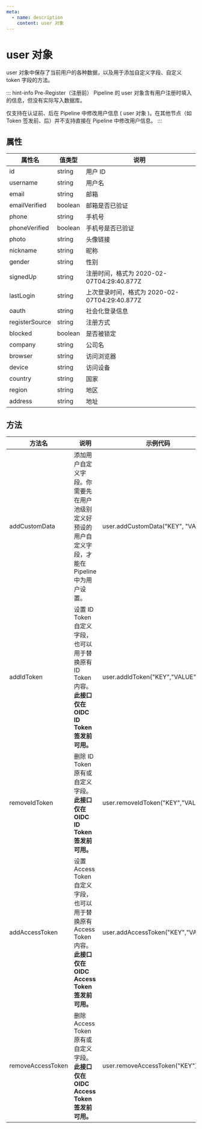 ```yaml
---
meta:
  - name: description
    content: user 对象
---
```


# user 对象

<LastUpdated/>

user 对象中保存了当前用户的各种数据，以及用于添加自定义字段、自定义 token 字段的方法。

::: hint-info
Pre-Register（注册前） Pipeline 的 user 对象含有用户注册时填入的信息，但没有实际写入数据库。

仅支持在认证前、后在 Pipeline 中修改用户信息 ( user 对象 )。在其他节点（如 Token 签发前、后）并不支持直接在 Pipeline 中修改用户信息。
:::

## 属性

| 属性名         | 值类型  | 说明                                          |
| -------------- | ------- | --------------------------------------------- |
| id             | string  | 用户 ID                                       |
| username       | string  | 用户名                                        |
| email          | string  | 邮箱                                          |
| emailVerified  | boolean | 邮箱是否已验证                                |
| phone          | string  | 手机号                                        |
| phoneVerified  | boolean | 手机号是否已验证                              |
| photo          | string  | 头像链接                                      |
| nickname       | string  | 昵称                                          |
| gender         | string  | 性别                                          |
| signedUp       | string  | 注册时间，格式为 2020-02-07T04:29:40.877Z     |
| lastLogin      | string  | 上次登录时间，格式为 2020-02-07T04:29:40.877Z |
| oauth          | string  | 社会化登录信息                                |
| registerSource | string  | 注册方式                                      |
| blocked        | boolean | 是否被锁定                                    |
| company        | string  | 公司名                                        |
| browser        | string  | 访问浏览器                                    |
| device         | string  | 访问设备                                      |
| country        | string  | 国家                                          |
| region         | string  | 地区                                          |
| address        | string  | 地址                                          |

## 方法

| 方法名            | 说明                                                                                                              | 示例代码                           |
| ----------------- | ----------------------------------------------------------------------------------------------------------------- | ---------------------------------- |
| addCustomData     | 添加用户自定义字段。你需要先在用户池级别定义好预设的用户自定义字段，才能在 Pipeline 中为用户设置。                | user.addCustomData("KEY", "VALUE") |
| addIdToken        | 设置 ID Token 自定义字段，也可以用于替换原有 ID Token 内容。**此接口仅在 OIDC ID Token 签发前可用。**             | user.addIdToken("KEY","VALUE")     |
| removeIdToken     | 删除 ID Token 原有或自定义字段。**此接口仅在 OIDC ID Token 签发前可用。**                                         | user.removeIdToken("KEY","VALUE")  |
| addAccessToken    | 设置 Access Token 自定义字段，也可以用于替换原有 Access Token 内容。**此接口仅在 OIDC Access Token 签发前可用。** | user.addAccessToken("KEY","VALUE") |
| removeAccessToken | 删除 Access Token 原有或自定义字段。**此接口仅在 OIDC Access Token 签发前可用。**                                 | user.removeAccessToken("KEY")      |
